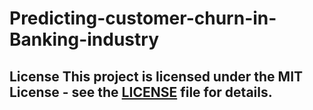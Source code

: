 # Predicting-customer-churn-in-Banking-industry
## License  This project is licensed under the MIT License - see the [LICENSE](LICENSE) file for details.
